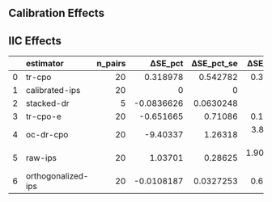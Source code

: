 ## Calibration Effects



## IIC Effects

|    | estimator          |   n_pairs |    ΔSE_pct |   ΔSE_pct_se |     ΔSE_pct_p |   ΔSE_pct_ci_low |   ΔSE_pct_ci_high |
|---:|:-------------------|----------:|-----------:|-------------:|--------------:|-----------------:|------------------:|
|  0 | tr-cpo             |        20 |  0.318978  |    0.542782  |   0.368277    |        -0.583485 |         1.39034   |
|  1 | calibrated-ips     |        20 |  0         |    0         | nan           |         0        |         0         |
|  2 | stacked-dr         |         5 | -0.0836626 |    0.0630248 | nan           |       nan        |       nan         |
|  3 | tr-cpo-e           |        20 | -0.651665  |    0.71086   |   0.123093    |        -1.93407  |         1.00378   |
|  4 | oc-dr-cpo          |        20 | -9.40337   |    1.26318   |   3.8147e-06  |       -11.804    |        -7.10945   |
|  5 | raw-ips            |        20 |  1.03701   |    0.28625   |   1.90735e-06 |         0.502266 |         1.67938   |
|  6 | orthogonalized-ips |        20 | -0.0108187 |    0.0327253 |   0.674223    |        -0.074539 |         0.0541443 |